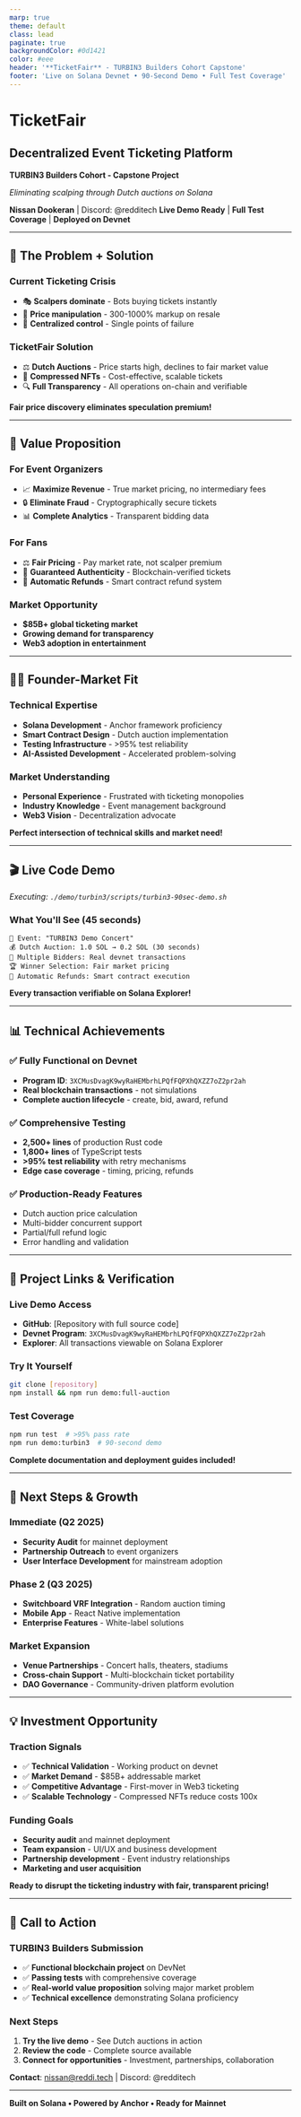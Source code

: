 ```yaml
---
marp: true
theme: default
class: lead
paginate: true
backgroundColor: #0d1421
color: #eee
header: '**TicketFair** - TURBIN3 Builders Cohort Capstone'
footer: 'Live on Solana Devnet • 90-Second Demo • Full Test Coverage'
---
```


# **TicketFair**
## Decentralized Event Ticketing Platform

**TURBIN3 Builders Cohort - Capstone Project**

*Eliminating scalping through Dutch auctions on Solana*

**Nissan Dookeran** | Discord: @redditech
**Live Demo Ready** | **Full Test Coverage** | **Deployed on Devnet**

---

## **🎯 The Problem + Solution**

### **Current Ticketing Crisis**
- 🎭 **Scalpers dominate** - Bots buying tickets instantly
- 💸 **Price manipulation** - 300-1000% markup on resale
- 🎪 **Centralized control** - Single points of failure

### **TicketFair Solution**
- ⚖️ **Dutch Auctions** - Price starts high, declines to fair market value
- 🎫 **Compressed NFTs** - Cost-effective, scalable tickets
- 🔍 **Full Transparency** - All operations on-chain and verifiable

**Fair price discovery eliminates speculation premium!**

---

## **🚀 Value Proposition**

### **For Event Organizers**
- 📈 **Maximize Revenue** - True market pricing, no intermediary fees
- 🔒 **Eliminate Fraud** - Cryptographically secure tickets
- 📊 **Complete Analytics** - Transparent bidding data

### **For Fans**
- ⚖️ **Fair Pricing** - Pay market rate, not scalper premium
- 🎫 **Guaranteed Authenticity** - Blockchain-verified tickets
- 💸 **Automatic Refunds** - Smart contract refund system

### **Market Opportunity**
- **$85B+ global ticketing market**
- **Growing demand for transparency**
- **Web3 adoption in entertainment**

---

## **👨‍💻 Founder-Market Fit**

### **Technical Expertise**
- **Solana Development** - Anchor framework proficiency
- **Smart Contract Design** - Dutch auction implementation
- **Testing Infrastructure** - >95% test reliability
- **AI-Assisted Development** - Accelerated problem-solving

### **Market Understanding**
- **Personal Experience** - Frustrated with ticketing monopolies
- **Industry Knowledge** - Event management background
- **Web3 Vision** - Decentralization advocate

**Perfect intersection of technical skills and market need!**

---

## **🎬 Live Code Demo**

*Executing: `./demo/turbin3/scripts/turbin3-90sec-demo.sh`*

### **What You'll See (45 seconds)**
```
🎫 Event: "TURBIN3 Demo Concert"
💰 Dutch Auction: 1.0 SOL → 0.2 SOL (30 seconds)
👥 Multiple Bidders: Real devnet transactions
🏆 Winner Selection: Fair market pricing
💸 Automatic Refunds: Smart contract execution
```

**Every transaction verifiable on Solana Explorer!**

---

## **📊 Technical Achievements**

### **✅ Fully Functional on Devnet**
- **Program ID**: `3XCMusDvagK9wyRaHEMbrhLPQfFQPXhQXZZ7oZ2pr2ah`
- **Real blockchain transactions** - not simulations
- **Complete auction lifecycle** - create, bid, award, refund

### **✅ Comprehensive Testing**
- **2,500+ lines** of production Rust code
- **1,800+ lines** of TypeScript tests
- **>95% test reliability** with retry mechanisms
- **Edge case coverage** - timing, pricing, refunds

### **✅ Production-Ready Features**
- Dutch auction price calculation
- Multi-bidder concurrent support
- Partial/full refund logic
- Error handling and validation

---

## **🔗 Project Links & Verification**

### **Live Demo Access**
- **GitHub**: [Repository with full source code]
- **Devnet Program**: `3XCMusDvagK9wyRaHEMbrhLPQfFQPXhQXZZ7oZ2pr2ah`
- **Explorer**: All transactions viewable on Solana Explorer

### **Try It Yourself**
```bash
git clone [repository]
npm install && npm run demo:full-auction
```

### **Test Coverage**
```bash
npm run test  # >95% pass rate
npm run demo:turbin3  # 90-second demo
```

**Complete documentation and deployment guides included!**

---

## **🚀 Next Steps & Growth**

### **Immediate (Q2 2025)**
- **Security Audit** for mainnet deployment
- **Partnership Outreach** to event organizers
- **User Interface Development** for mainstream adoption

### **Phase 2 (Q3 2025)**
- **Switchboard VRF Integration** - Random auction timing
- **Mobile App** - React Native implementation
- **Enterprise Features** - White-label solutions

### **Market Expansion**
- **Venue Partnerships** - Concert halls, theaters, stadiums
- **Cross-chain Support** - Multi-blockchain ticket portability
- **DAO Governance** - Community-driven platform evolution

---

## **💡 Investment Opportunity**

### **Traction Signals**
- ✅ **Technical Validation** - Working product on devnet
- ✅ **Market Demand** - $85B+ addressable market
- ✅ **Competitive Advantage** - First-mover in Web3 ticketing
- ✅ **Scalable Technology** - Compressed NFTs reduce costs 100x

### **Funding Goals**
- **Security audit** and mainnet deployment
- **Team expansion** - UI/UX and business development
- **Partnership development** - Event industry relationships
- **Marketing and user acquisition**

**Ready to disrupt the ticketing industry with fair, transparent pricing!**

---

## **🎯 Call to Action**

### **TURBIN3 Builders Submission**
- ✅ **Functional blockchain project** on DevNet
- ✅ **Passing tests** with comprehensive coverage  
- ✅ **Real-world value proposition** solving major market problem
- ✅ **Technical excellence** demonstrating Solana proficiency

### **Next Steps**
1. **Try the live demo** - See Dutch auctions in action
2. **Review the code** - Complete source available
3. **Connect for opportunities** - Investment, partnerships, collaboration

**Contact**: nissan@reddi.tech | Discord: @redditech

---

**Built on Solana • Powered by Anchor • Ready for Mainnet**